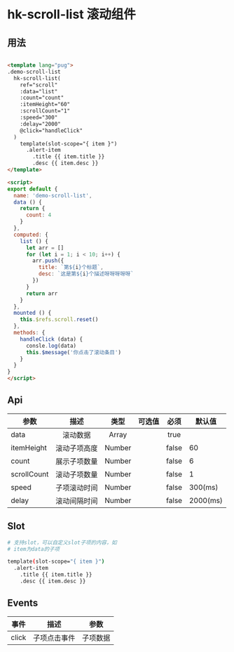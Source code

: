 # hk-scroll-list 滚动组件

## 用法

<template>
  <demo-scroll-list></demo-scroll-list>
</template>

```html

<template lang="pug">
.demo-scroll-list
  hk-scroll-list(
    ref="scroll"
    :data="list"
    :count="count"
    :itemHeight="60"
    :scrollCount="1"
    :speed="300"
    :delay="2000"
    @click="handleClick"
  )
    template(slot-scope="{ item }")
      .alert-item
        .title {{ item.title }}
        .desc {{ item.desc }}
</template>

<script>
export default {
  name: 'demo-scroll-list',
  data () {
    return {
      count: 4
    }
  },
  computed: {
    list () {
      let arr = []
      for (let i = 1; i < 10; i++) {
        arr.push({
          title: `第${i}个标题`,
          desc: `这是第${i}个描述呀呀呀呀呀`
        })
      }
      return arr
    }
  },
  mounted () {
    this.$refs.scroll.reset()
  },
  methods: {
    handleClick (data) {
      consle.log(data)
      this.$message('你点击了滚动条目')
    }
  }
}
</script>

```

## Api

| 参数 | 描述 | 类型 | 可选值 | 必须 | 默认值 |
| -- |:----: | :--: | :--: | :--: | -- |
| data | 滚动数据 | Array |  | true |  |
| itemHeight | 滚动子项高度 | Number |  | false | 60 |
| count | 展示子项数量 | Number |  | false | 6 |
| scrollCount | 滚动子项数量 | Number |  | false | 1 |
| speed | 子项滚动时间 | Number |  | false | 300(ms) |
| delay | 滚动间隔时间 | Number |  | false | 2000(ms) |

## Slot

```bash
# 支持slot，可以自定义slot子项的内容，如
# item为data的子项

template(slot-scope="{ item }")
  .alert-item
    .title {{ item.title }}
    .desc {{ item.desc }}

```
## Events

| 事件 | 描述 | 参数 |
| -- |:----: | :--: |
| click | 子项点击事件 | 子项数据 |
